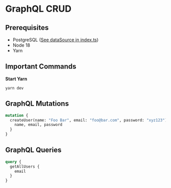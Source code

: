 # GraphQL CRUD

## Prerequisites

- PostgreSQL ([See dataSource in index.ts](server/src/index.ts))
- Node 18
- Yarn

## Important Commands

**Start Yarn**

```commandline
yarn dev
```

## GraphQL Mutations

```graphql
mutation {
  createUser(name: "Foo Bar", email: "foo@bar.com", password: "xyz123") {
    name, email, password
  }
}
```

## GraphQL Queries

```graphql
query {
  getAllUsers {
    email
  }
}
```